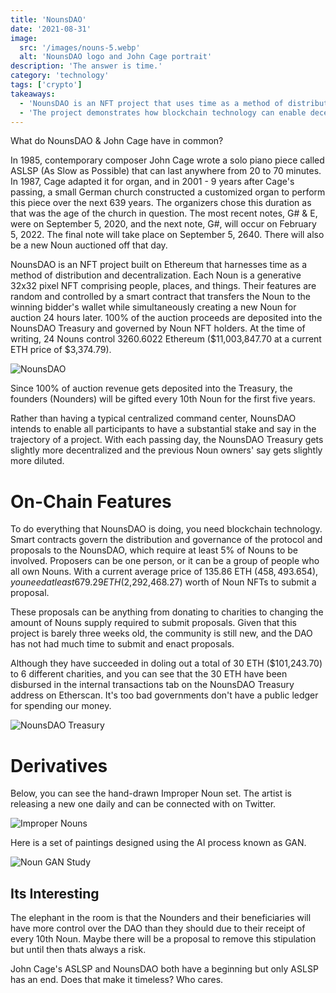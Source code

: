 ```yaml
---
title: 'NounsDAO'
date: '2021-08-31'
image:
  src: '/images/nouns-5.webp'
  alt: 'NounsDAO logo and John Cage portrait'
description: 'The answer is time.'
category: 'technology'
tags: ['crypto']
takeaways:
  - 'NounsDAO is an NFT project that uses time as a method of distribution and decentralization'
  - 'The project demonstrates how blockchain technology can enable decentralized governance and transparent treasury management'
---
```


What do NounsDAO & John Cage have in common?

In 1985, contemporary composer John Cage wrote a solo piano piece called ASLSP (As Slow as Possible) that can last anywhere from 20 to 70 minutes. In 1987, Cage adapted it for organ, and in 2001 - 9 years after Cage's passing, a small German church constructed a customized organ to perform this piece over the next 639 years. The organizers chose this duration as that was the age of the church in question. The most recent notes, G# & E, were on September 5, 2020, and the next note, G#, will occur on February 5, 2022. The final note will take place on September 5, 2640. There will also be a new Noun auctioned off that day.

NounsDAO is an NFT project built on Ethereum that harnesses time as a method of distribution and decentralization. Each Noun is a generative 32x32 pixel NFT comprising people, places, and things. Their features are random and controlled by a smart contract that transfers the Noun to the winning bidder's wallet while simultaneously creating a new Noun for auction 24 hours later. 100% of the auction proceeds are deposited into the NounsDAO Treasury and governed by Noun NFT holders. At the time of writing, 24 Nouns control 3260.6022 Ethereum ($11,003,847.70 at a current ETH price of $3,374.79).

![NounsDAO](/images/nouns-5.webp)

Since 100% of auction revenue gets deposited into the Treasury, the founders (Nounders) will be gifted every 10th Noun for the first five years.

Rather than having a typical centralized command center, NounsDAO intends to enable all participants to have a substantial stake and say in the trajectory of a project. With each passing day, the NounsDAO Treasury gets slightly more decentralized and the previous Noun owners' say gets slightly more diluted.

# On-Chain Features

To do everything that NounsDAO is doing, you need blockchain technology. Smart contracts govern the distribution and governance of the protocol and proposals to the NounsDAO, which require at least 5% of Nouns to be involved. Proposers can be one person, or it can be a group of people who all own Nouns. With a current average price of 135.86 ETH ($458,493.654), you need at least 679.29 ETH ($2,292,468.27) worth of Noun NFTs to submit a proposal.

These proposals can be anything from donating to charities to changing the amount of Nouns supply required to submit proposals. Given that this project is barely three weeks old, the community is still new, and the DAO has not had much time to submit and enact proposals.

Although they have succeeded in doling out a total of 30 ETH ($101,243.70) to 6 different charities, and you can see that the 30 ETH have been disbursed in the internal transactions tab on the NounsDAO Treasury address on Etherscan. It's too bad governments don't have a public ledger for spending our money.

![NounsDAO Treasury](/images/placeholder.webp)

# Derivatives

Below, you can see the hand-drawn Improper Noun set. The artist is releasing a new one daily and can be connected with on Twitter.

![Improper Nouns](/images/placeholder.webp)

Here is a set of paintings designed using the AI process known as GAN.

![Noun GAN Study](/images/placeholder.webp)

## Its Interesting

The elephant in the room is that the Nounders and their beneficiaries will have more control over the DAO than they should due to their receipt of every 10th Noun. Maybe there will be a proposal to remove this stipulation but until then thats always a risk.

John Cage's ASLSP and NounsDAO both have a beginning but only ASLSP has an end. Does that make it timeless? Who cares.
